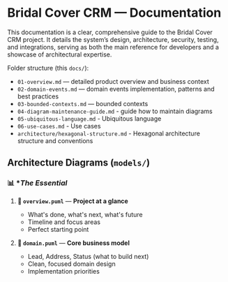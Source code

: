 # Bridal Cover CRM — Documentation

This documentation is a clear, comprehensive guide to the Bridal Cover CRM project. It details the system’s design, architecture, security, testing, and integrations, serving as both the main reference for developers and a showcase of architectural expertise.

Folder structure (this `docs/`):
- `01-overview.md` — detailed product overview and business context
- `02-domain-events.md` — domain events implementation, patterns and best practices
- `03-bounded-contexts.md` — bounded contexts
- `04-diagram-maintenance-guide.md` - guide how to maintain diagrams
- `05-ubiquitous-language.md` - Ubiquitous language
- `06-use-cases.md` - Use cases
- `architecture/hexagonal-structure.md` - Hexagonal architecture structure and conventions

## Architecture Diagrams (`models/`)

### 📊 **The Essential*

1. **🏢 `overview.puml`** — **Project at a glance**
   - What's done, what's next, what's future
   - Timeline and focus areas
   - Perfect starting point

2. **🎯 `domain.puml`** — **Core business model**
   - Lead, Address, Status (what to build next)
   - Clean, focused domain design
   - Implementation priorities
